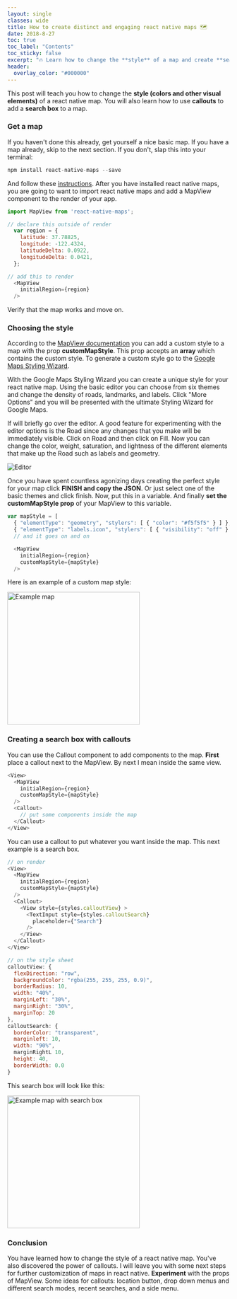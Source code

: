 ```yaml
---
layout: single
classes: wide
title: How to create distinct and engaging react native maps 🗺️
date: 2018-8-27
toc: true
toc_label: "Contents"
toc_sticky: false
excerpt: "🔥 Learn how to change the **style** of a map and create **search boxes**"
header:
  overlay_color: "#000000"
---
```


This post will teach you how to change the **style (colors and other visual elements)** of a react native map.
You will also learn how to use **callouts** to add a **search box** to a map.

### Get a map

If you haven't done this already, get yourself a nice basic map. If you have a map already, skip to the next section. If you don't, slap this into your terminal:

```javascript
npm install react-native-maps --save
```

And follow these [instructions](https://github.com/react-community/react-native-maps/blob/master/docs/installation.md). After you have installed react native maps, you are going to want to import react native maps and add a MapView component to the render of your app.

```javascript
import MapView from 'react-native-maps';
```

```javascript
// declare this outside of render
  var region = {
    latitude: 37.78825,
    longitude: -122.4324,
    latitudeDelta: 0.0922,
    longitudeDelta: 0.0421,
  };

// add this to render
  <MapView
    initialRegion={region}
  />
```

Verify that the map works and move on.

### Choosing the style

According to the [MapView documentation](https://github.com/react-community/react-native-maps/blob/master/docs/mapview.md) you can add a custom style to a map with the prop **customMapStyle**. This prop accepts an **array** which contains the custom style. To generate a custom style go to the [Google Maps Styling Wizard](https://mapstyle.withgoogle.com/).

With the Google Maps Styling Wizard you can create a unique style for your react native map. Using the basic editor you can choose from six themes and change the density of roads, landmarks, and labels. Click "More Options" and you will be presented with the ultimate Styling Wizard for Google Maps.

If will briefly go over the editor. A good feature for experimenting with the editor options is the Road since any changes that you make will be immediately visible.  Click on Road and then click on Fill. Now you can change the color, weight, saturation, and lightness of the different elements that make up the Road such as labels and geometry.

<img src="/assets/images/1/1.png" alt="Editor"/>

Once you have spent countless agonizing days creating the perfect style for your map click **FINISH and copy the JSON**. Or just select one of the basic themes and click finish. Now, put this in a variable. And finally **set the customMapStyle prop** of your MapView to this variable.

```javascript
var mapStyle = [
  { "elementType": "geometry", "stylers": [ { "color": "#f5f5f5" } ] },
  { "elementType": "labels.icon", "stylers": [ { "visibility": "off" } ] },
  // and it goes on and on
```

```javascript
  <MapView
    initialRegion={region}
    customMapStyle={mapStyle}
  />
```

Here is an example of a custom map style:

<img src="/assets/images/1/2.png" alt="Example map" width="300"/>

### Creating a search box with callouts

You can use the Callout component to add components to the map. **First** place a callout next to the MapView. By next I mean inside the same view.

```javascript
<View>
  <MapView
    initialRegion={region}
    customMapStyle={mapStyle}
  />
  <Callout>
    // put some components inside the map
  </Callout>
</View>
```

You can use a callout to put whatever you want inside the map. This next example is a search box.

```javascript
// on render
<View>
  <MapView
    initialRegion={region}
    customMapStyle={mapStyle}
  />
  <Callout>
    <View style={styles.calloutView} >
      <TextInput style={styles.calloutSearch}
        placeholder={"Search"}
      />
    </View>
  </Callout>
</View>
```

```javascript
// on the style sheet
calloutView: {
  flexDirection: "row",
  backgroundColor: "rgba(255, 255, 255, 0.9)",
  borderRadius: 10,
  width: "40%",
  marginLeft: "30%",
  marginRight: "30%",
  marginTop: 20
},
calloutSearch: {
  borderColor: "transparent",
  marginleft: 10,
  width: "90%",
  marginRightL 10,
  height: 40,
  borderWidth: 0.0  
}
```

This search box will look like this:

<img src="/assets/images/1/3.png" alt="Example map with search box" width="300"/>

### Conclusion

You have learned how to change the style of a react native map. You've also discovered the power of callouts. I will leave you with some next steps for further customization of maps in react native. **Experiment** with the props of MapView. Some ideas for callouts: location button, drop down menus and different search modes, recent searches, and a side menu.
